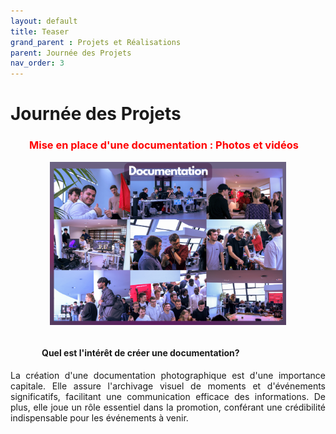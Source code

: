 ```yaml
---
layout: default
title: Teaser
grand_parent : Projets et Réalisations
parent: Journée des Projets
nav_order: 3
---
```

<h1><strong>Journée des Projets</strong></h1>

<h3  style="margin-left: 30px; color: red;">Mise en place d'une documentation : Photos et vidéos </h3>

<img src="../../../images/documentation.png" alt="6 photos prises journée des projets" style="max-width: 75%; display: block; margin: 0 auto;">

<br>

<h4 style="margin-left: 50px;"><strong>Quel est l'intérêt de créer une documentation?</strong></h4>

<p align="justify">La création d'une documentation photographique est d'une importance capitale. Elle assure l'archivage visuel de moments et d'événements significatifs, facilitant une communication efficace des informations. De plus, elle joue un rôle essentiel dans la promotion, conférant une crédibilité indispensable pour les événements à venir.</p>

